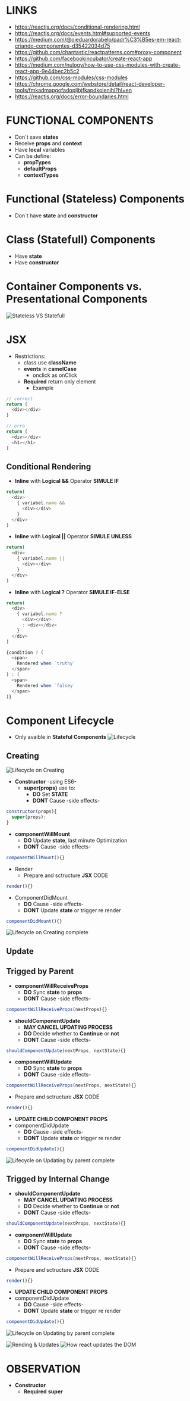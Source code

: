 # LINKS
- https://reactjs.org/docs/conditional-rendering.html
- https://reactjs.org/docs/events.html#supported-events
- https://medium.com/@oieduardorabelo/padr%C3%B5es-em-react-criando-componentes-d35422034d75
- https://github.com/chantastic/reactpatterns.com#proxy-component
- https://github.com/facebookincubator/create-react-app
- https://medium.com/nulogy/how-to-use-css-modules-with-create-react-app-9e44bec2b5c2
- https://github.com/css-modules/css-modules
- https://chrome.google.com/webstore/detail/react-developer-tools/fmkadmapgofadopljbjfkapdkoienihi?hl=en
- https://reactjs.org/docs/error-boundaries.html

# FUNCTIONAL COMPONENTS
- Don`t save **states**
- Receive **props** and **context**
- Have **local** variables
- Can be define:
  - **propTypes**
  - **defaultProps**
  - **contextTypes**


# Functional (Stateless) Components
- Don`t have **state** and **constructor**

# Class (Statefull) Components
- Have **state**
- Have **constructor**
# Container Components vs. Presentational Components

![Stateless VS Statefull](https://i.imgur.com/VkJM4Aw.png)

# JSX
- Restrictions:
  - class use **className**
  - **events** in **camelCase**
    - onclick as onClick
  - **Required** return only element
    - Example
```js
// correct
return (
  <div></div>
)
```
```js
// erro
return (
  <div></div>
  <h1></h1>
)
```
## Conditional Rendering
- **Inline** with **Logical &&** Operator **SIMULE IF**
```js
return(
  <div>
    { variabel.name && 
      <div></div>
    }
  </div>
)
```

- **Inline** with **Logical ||** Operator **SIMULE UNLESS**
```js
return(
  <div>
    { variabel.name || 
      <div></div>
    }
  </div>
)
```

- **Inline** with **Logical ?** Operator **SIMULE IF-ELSE**
```js
return(
  <div>
    { variabel.name ?  
      <div></div>
      : <div></div>
    }
  </div>
)

{condition ? (
  <span>
    Rendered when `truthy`
  </span>
) : (
  <span>
    Rendered when `falsey`
  </span>
)}
```

# Component Lifecycle
- Only avaible in **Stateful Components**
![Lifecycle](https://i.imgur.com/jqTkn13.png)

## Creating
![Lifecycle on Creating](https://i.imgur.com/haTY0W2.png)
- **Constructor** -using ES6-
  - **super(props)** use to:
    - **DO** Set **STATE**
    - **DONT** Cause -side effects-
```js
constructor(props){
  super(props);
}
```
- **componentWillMount**
  - **DO** Update **state**, last minute Optimization
  - **DONT** Cause -side effects-
```js
componentWillMount(){}
```
- Render
  - Prepare and sctructure **JSX** CODE
```js
render(){}
```
- ComponentDidMount
  - **DO** Cause -side effects-
  - **DONT** Update **state** or trigger re render
```js
componentDidMount(){}
```
![Lifecycle on Creating complete](https://i.imgur.com/jPiQP9p.png)

## Update

## Trigged by Parent
- **componentWillReceiveProps**
  - **DO** Sync **state** to **props**
  - **DONT** Cause -side effects-
```js
componentWillReceiveProps(nextProps){}
```
- **shouldComponentUpdate**
  - **MAY CANCEL UPDATING PROCESS**
  - **DO** Decide whether to **Continue** or **not**
  - **DONT** Cause -side effects-
```js
shouldComponentUpdate(nextProps, nextState){}
```
- **componentWillUpdate**
  - **DO** Sync **state** to **props**
  - **DONT** Cause -side effects-
```js
componentWillReceiveProps(nextProps, nextState){}
```
- Prepare and sctructure **JSX** CODE
```js
render(){}
```
- **UPDATE CHILD COMPONENT PROPS**
- componentDidUpdate
  - **DO** Cause -side effects-
  - **DONT** Update **state** or trigger re render
```js
componentDidUpdate(){}
```
![Lifecycle on Updating by parent complete](https://i.imgur.com/wqgkMTf.png)



## Trigged by Internal Change
- **shouldComponentUpdate**
  - **MAY CANCEL UPDATING PROCESS**
  - **DO** Decide whether to **Continue** or **not**
  - **DONT** Cause -side effects-
```js
shouldComponentUpdate(nextProps, nextState){}
```
- **componentWillUpdate**
  - **DO** Sync **state** to **props**
  - **DONT** Cause -side effects-
```js
componentWillReceiveProps(nextProps, nextState){}
```
- Prepare and sctructure **JSX** CODE
```js
render(){}
```
- **UPDATE CHILD COMPONENT PROPS**
- componentDidUpdate
  - **DO** Cause -side effects-
  - **DONT** Update **state** or trigger re render
```js
componentDidUpdate(){}
```
![Lifecycle on Updating by parent complete](https://i.imgur.com/BCGi4h6.png)


![Rending & Updates](https://i.imgur.com/npyLBhG.png)
![How react updates the DOM](https://i.imgur.com/3jsnFhN.png)

# OBSERVATION
- **Constructor**
  - **Required** **super**